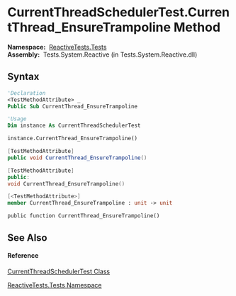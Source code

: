 # CurrentThreadSchedulerTest.CurrentThread\_EnsureTrampoline Method

**Namespace:**  [ReactiveTests.Tests](ReactiveTests.Tests\ReactiveTests.Tests.md)  
**Assembly:**  Tests.System.Reactive (in Tests.System.Reactive.dll)

## Syntax

```vb
'Declaration
<TestMethodAttribute> _
Public Sub CurrentThread_EnsureTrampoline
```

```vb
'Usage
Dim instance As CurrentThreadSchedulerTest

instance.CurrentThread_EnsureTrampoline()
```

```csharp
[TestMethodAttribute]
public void CurrentThread_EnsureTrampoline()
```

```c++
[TestMethodAttribute]
public:
void CurrentThread_EnsureTrampoline()
```

```fsharp
[<TestMethodAttribute>]
member CurrentThread_EnsureTrampoline : unit -> unit 
```

```jscript
public function CurrentThread_EnsureTrampoline()
```

## See Also

#### Reference

[CurrentThreadSchedulerTest Class](CurrentThreadSchedulerTest\CurrentThreadSchedulerTest.md)

[ReactiveTests.Tests Namespace](ReactiveTests.Tests\ReactiveTests.Tests.md)




